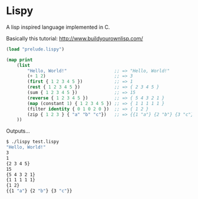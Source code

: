# Lispy

A lisp inspired language implemented in C.

Basically this tutorial: http://www.buildyourownlisp.com/

```lisp
(load "prelude.lispy")

(map print
    (list
        "Hello, World!"                  ;; => "Hello, World!"
        (+ 1 2)                          ;; => 3
        (first { 1 2 3 4 5 })            ;; => 1
        (rest { 1 2 3 4 5 })             ;; => { 2 3 4 5 }
        (sum { 1 2 3 4 5 })              ;; => 15
        (reverse { 1 2 3 4 5 })          ;; => { 5 4 3 2 1 }
        (map (constant 1) { 1 2 3 4 5 }) ;; => { 1 1 1 1 1 }
        (filter identity { 0 1 0 2 0 })  ;; => { 1 2 }
        (zip { 1 2 3 } { "a" "b" "c"})   ;; => {{1 "a"} {2 "b"} {3 "c"}}
    ))
```

Outputs...

```sh
$ ./lispy test.lispy
"Hello, World!"
3
1
{2 3 4 5}
15
{5 4 3 2 1}
{1 1 1 1 1}
{1 2}
{{1 "a"} {2 "b"} {3 "c"}}
```
